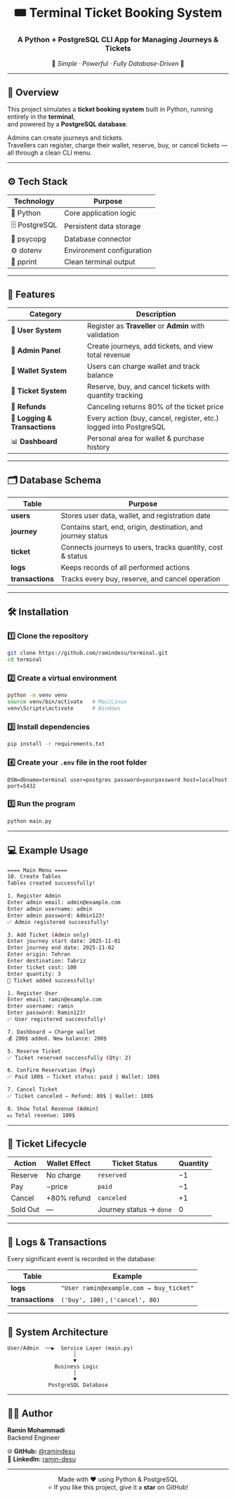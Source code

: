 <div align="center">

# 🎟️ Terminal Ticket Booking System  
### A Python + PostgreSQL CLI App for Managing Journeys & Tickets

🚀 *Simple · Powerful · Fully Database-Driven* 🚀  

</div>

---

## 🧩 Overview

This project simulates a **ticket booking system** built in Python, running entirely in the **terminal**,  
and powered by a **PostgreSQL database**.  

Admins can create journeys and tickets.  
Travellers can register, charge their wallet, reserve, buy, or cancel tickets — all through a clean CLI menu.

---

## ⚙️ Tech Stack

| Technology | Purpose |
|-------------|----------|
| 🐍 Python | Core application logic |
| 🗄️ PostgreSQL | Persistent data storage |
| 🔗 psycopg | Database connector |
| ⚙️ dotenv | Environment configuration |
| 🧾 pprint | Clean terminal output |

---

## 🚀 Features

| Category | Description |
|-----------|--------------|
| 👥 **User System** | Register as **Traveller** or **Admin** with validation |
| 🧭 **Admin Panel** | Create journeys, add tickets, and view total revenue |
| 💸 **Wallet System** | Users can charge wallet and track balance |
| 🎫 **Ticket System** | Reserve, buy, and cancel tickets with quantity tracking |
| 🔁 **Refunds** | Canceling returns 80% of the ticket price |
| 🧾 **Logging & Transactions** | Every action (buy, cancel, register, etc.) logged into PostgreSQL |
| 📊 **Dashboard** | Personal area for wallet & purchase history |

---

## 🗂️ Database Schema

| Table | Purpose |
|--------|----------|
| **users** | Stores user data, wallet, and registration date |
| **journey** | Contains start, end, origin, destination, and journey status |
| **ticket** | Connects journeys to users, tracks quantity, cost & status |
| **logs** | Keeps records of all performed actions |
| **transactions** | Tracks every buy, reserve, and cancel operation |

---

## 🛠️ Installation

### 1️⃣ Clone the repository  
```bash
git clone https://github.com/ramindesu/terminal.git
cd terminal
```

### 2️⃣ Create a virtual environment  
```bash
python -m venv venv
source venv/bin/activate   # Mac/Linux
venv\Scripts\activate      # Windows
```

### 3️⃣ Install dependencies  
```bash
pip install -r requirements.txt
```

### 4️⃣ Create your `.env` file in the root folder  
```env
DSN=dbname=terminal user=postgres password=yourpassword host=localhost port=5432
```

### 5️⃣ Run the program  
```bash
python main.py
```

---

## 💻 Example Usage

```bash
==== Main Menu ====
10. Create Tables
Tables created successfully!

1. Register Admin
Enter admin email: admin@example.com
Enter admin username: admin
Enter admin password: Admin123!
✅ Admin registered successfully!

3. Add Ticket (Admin only)
Enter journey start date: 2025-11-01
Enter journey end date: 2025-11-02
Enter origin: Tehran
Enter destination: Tabriz
Enter ticket cost: 100
Enter quantity: 3
🎫 Ticket added successfully!

1. Register User
Enter email: ramin@example.com
Enter username: ramin
Enter password: Ramin123!
✅ User registered successfully!

7. Dashboard → Charge wallet
💰 200$ added. New balance: 200$

5. Reserve Ticket
✅ Ticket reserved successfully (Qty: 2)

6. Confirm Reservation (Pay)
✅ Paid 100$ — Ticket status: paid | Wallet: 100$

7. Cancel Ticket
✅ Ticket canceled — Refund: 80$ | Wallet: 180$

8. Show Total Revenue (Admin)
💵 Total revenue: 100$
```

---

## 🔁 Ticket Lifecycle

| Action | Wallet Effect | Ticket Status | Quantity |
|---------|----------------|----------------|-----------|
| Reserve | No charge | `reserved` | −1 |
| Pay | −price | `paid` | −1 |
| Cancel | +80% refund | `canceled` | +1 |
| Sold Out | — | Journey status → `done` | 0 |

---

## 📜 Logs & Transactions

Every significant event is recorded in the database:

| Table | Example |
|--------|----------|
| **logs** | `"User ramin@example.com → buy_ticket"` |
| **transactions** | `('buy', 100)` , `('cancel', 80)` |

---

## 🧠 System Architecture

```text
User/Admin  ──▶  Service Layer (main.py)
                     │
                     ▼
               Business Logic
                     │
                     ▼
             PostgreSQL Database
```

---

## 🧑‍💻 Author

**Ramin Mohammadi**  
Backend Engineer  

🌐 **GitHub:** [@ramindesu](https://github.com/ramindesu)  
💼 **LinkedIn:** [ramin-desu](https://www.linkedin.com/in/ramin-desu-5428b6359/)

---

<div align="center">

Made with ❤️ using Python & PostgreSQL  
⭐ If you like this project, give it a **star** on GitHub!

</div>
